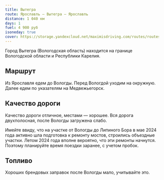 ```yaml
---
title: Вытегра
route: Ярославль — Вытегра — Ярославль
distance: 1 040 км
days: 1
fuel: 4 900 руб
isoneday: true
cover: https://storage.yandexcloud.net/maximisdriving.com/routes/routes_vytegra.png
---
```


Город Вытегра (Вологодская область) находится на границе Вологодской области и Республики Карелия.

## Маршрут
Из Ярославля едем до Вологды. Перед Вологдой уходим на окружную. Далее едем по указателям на Медвежьегорск.

## Качество дороги
Качество дороги отличное, местами — хорошее. Вся дорога двухполосная, после Вологды загружена слабо.

Имейте ввиду, что на участке от Вологды до Липиного Бора в мае 2024 года активно шла подготовка к ремонту мостов, строились объездные участки. Летом 2024 года вполне вероятно, что эти ремонты начнутся. Поэтому планируйте время поездки заранее, с учетом пробок.

## Топливо
Хороших брендовых заправок после Вологды мало, учитывайте это.
